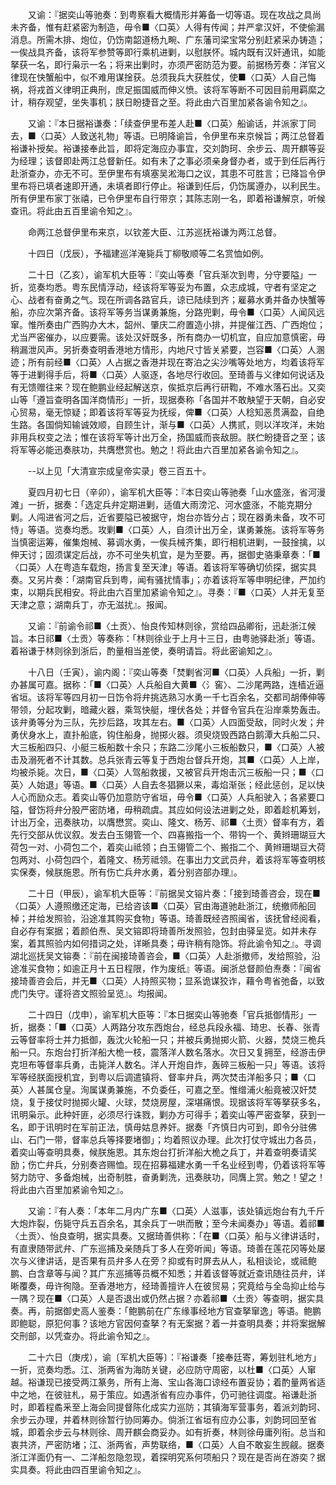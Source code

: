 <!-- { "loadSidebar": true } -->
　　又谕：『据奕山等驰奏：到粤察看大概情形并筹备一切等语。现在攻战之具尚未齐备，惟有赶紧密为制造，毋令■〈口英〉人得有传闻；并严拿汉奸，不使偷漏消息。所需木排、炮位，仍饬南韶道杨九畹、广东藩司梁宝常分别赶紧采办铸造；一俟战具齐备，该将军参赞等即行乘机进剿，以慰朕怀。城内既有汉奸通讯，如能拏获一名，即行枭示一名；将来出剿时，亦须严密防范为要。前据杨芳奏：洋官义律现在快蟹船中，似不难用谋捦获。总须我兵大获胜仗，使■〈口英〉人自己悔祸，将戎首义律明正典刑，庶足振国威而伸义愤。该将军等断不可因目前用羁縻之计，稍存观望，坐失事机；朕日盼捷音之至。将此由六百里加紧各谕令知之』。

　　又谕：『本日据裕谦奏：「续查伊里布差人赴■〈口英〉船谕话，并派家丁同去，■〈口英〉人致送礼物」等语。已明降谕旨，令伊里布来京候旨；两江总督着裕谦补授矣。裕谦接奉此旨，即将定海应办事宜，交刘韵珂、余步云、周开麒等妥为经理；该督即赴两江总督新任。如有未了之事必须亲身督办者，或于到任后再行赴浙查办，亦无不可。至伊里布有填塞吴淞海口之议，其患不可胜言；已降旨令伊里布将已填者速即开通，未填者即行停止。裕谦到任后，仍饬属遵办，以利民生。所有伊里布家丁张禧，已令伊里布自行带京；其陈志刚一名，即着裕谦解京，听候查讯。将此由五百里谕令知之』。

　　命两江总督伊里布来京，以钦差大臣、江苏巡抚裕谦为两江总督。

　　十四日（戊辰），予福建巡洋淹毙兵丁柳敬顺等二名赏恤如例。

　　二十日（乙亥），谕军机大臣等：『奕山等奏「官兵渐次到粤，分守要隘」一折，览奏均悉。粤东民情浮动，经该将军等妥为布置，众志成城，守者有坚定之心、战者有奋勇之气。现在所调各路官兵，谅已陆续到齐；雇募水勇并备办快蟹等船，亦应次第齐备。该将军等务当谋勇兼施，分路兜剿，毋令■〈口英〉人闻风远窜。惟所奏由广西购办大木，韶州、肇庆二府置造小排，并提催江西、广西炮位；尤当严密催办，以应要需。该处汉奸既多，所有商办一切机宜，自应加意慎密，毋稍漏泄风声。另折奏查明香港地方情形，内地尺寸皆关紧要，岂容■〈口英〉人溷迹；所有前经■〈口英〉人占据之香港并现在寄泊之尖沙嘴等处地方，均着该将军等于进剿得手后，将■〈口英〉人驱逐，各地尽行收回。至琦善与义律如何说话及有无馈赠往来？现在鲍鹏业经起解送京，俟抵京后再行研鞫，不难水落石出。又奕山等「遵旨查明各国洋商情形」一折，现据奏称「各国并不敢觖望于天朝，自必安心贸易，毫无惊疑；即着该将军等妥为抚绥，俾■〈口英〉人稔知恶贯满盈，自绝生路。各国倘知输诚效顺，自顾生计，渐与■〈口英〉人携贰，则以洋攻洋，未始非用兵权变之法；惟在该将军等计出万全，扬国威而丧敌胆。朕伫盼捷音之至；该将军等必能迅奏肤功，共膺懋赏也。勉之！将此由六百里加紧各谕令知之』。

　　--以上见「大清宣宗成皇帝实录」卷三百五十。

　　夏四月初七日（辛卯），谕军机大臣等：『本日奕山等驰奏「山水盛涨，省河漫滩」一折，据奏：「选定兵弁定期进剿，适值大雨滂沱、河水盛涨，不能克期分剿。人闯进省河之后，近省要隘已被据守，炮台亦皆分占；现在器勇未备，攻不可恃」等语。览奏均悉。攻剿■〈口英〉人，自须计出万全，谋勇兼施。该将军等务当慎密运筹，催集炮械、募调水勇，一俟兵械齐集，即行相机进剿，一鼓捦擒，以伸天讨；固须谋定后战，亦不可坐失机宜，是为至要。再，据御史骆秉章奏：「■〈口英〉人在粤造车载炮，扬言复至天津」等语。着该将军等确切侦探，据实具奏。又另片奏：「湖南官兵到粤，闻有骚扰情事」；亦着该将军等申明纪律，严加约束，以期兵民相安。将此由六百里加紧谕令知之』。寻奏：『■〈口英〉人并无复至天津之意；湖南兵丁，亦无滋扰』。报闻。

　　又谕：『前谕令祁■〈土贡〉、怡良传知林则徐，赏给四品卿衔，迅赴浙江候旨。本日祁■〈土贡〉等奏称：「林则徐业于上月十三日，由粤驰驿赴浙」等语。着裕谦于林则徐到浙后，酌量相当差使，奏明请旨。将此密谕知之』。

　　十八日（壬寅），谕内阁：『奕山等奏「焚剿省河■〈口英〉人兵船」一折，剿办甚属可嘉。据称：「■〈口英〉人兵船自大黄■〈氵窖〉、二沙尾两路，连樯近逼省垣。该将军等四月初一日饬令将弁挑选熟习水勇一千七百余名，交都司胡俸伸等带领，分起攻剿，暗藏火器，乘驾快艇，埋伏各处；并督令官兵在沿岸乘势轰击。该弁勇等分为三队，先抄后路，攻其左右。■〈口英〉人四面受敌，同时火发；弁勇伏身水上，直扑船底，钩住船身，抛掷火器。须臾烧毁西路白鹅潭大兵船二只、大三板船四只、小艇三板船数十余只；东路二沙尾小三板船数只，■〈口英〉人被击及溺死者不计其数。总兵张青云等复于西炮台督兵开炮，其■〈口英〉人上岸，均被杀毙。次日，■〈口英〉人驾船救援，又被官兵开炮击沉三板船一只；■〈口英〉人始退」等语。■〈口英〉人自去冬猖獗以来，毒焰渐张；经此惩创，足以快人心而励众志。着奕山等仍加意防守省垣，毋令■〈口英〉人兵船驶入；各紧要口隘，督饬将弁分股严密防堵，毋稍疏虞。其应如何设法进剿之处，即着趁机筹划，计出万全，迅奏肤功，以膺懋赏。奕山、隆文、杨芳、祁■〈土贡〉督率有方，着先行交部从优议叙。发去白玉翎管一个、四喜搬指一个、带钩一个、黄辫珊瑚豆大荷包一对、小荷包二个，着奕山祗领；白玉翎管二个、搬指二个、黄辫珊瑚豆大荷包两对、小荷包四个，着隆文、杨芳祗领。在事出力文武员弁，着该将军等查明核实保奏，候朕施恩。所有伤亡兵弁水勇，着分别咨部办理』。

　　二十日（甲辰），谕军机大臣等：『前据吴文镕片奏：「接到琦善咨会，现在■〈口英〉人遵照缴还定海，已给咨该■〈口英〉官由海道驰赴浙江，统撤师船回棹；并给发照验，沿途准其购买食物」等语。琦善既经咨照闽省，该抚曾经阅看，自必存有案据；着颜伯焘、吴文镕即将琦善所发照验，包封由驿呈览。如并未存案，着其照验内如何措词之处，详晰具奏；毋许稍有隐饰。将此谕令知之』。寻调湖北巡抚吴文镕奏：『前在闽接琦善咨会，■〈口英〉人赴浙撤师，发给照验，沿途准买食物；如逾正月十五日程限，作为废纸』等语。闽浙总督颜伯焘奏：『闽省接琦善咨会后，并无■〈口英〉人持照买物；显系诡谋狡诈，藉令粤省弛备，以致虎门失守。谨将咨文照验呈览』。均报闻。

　　二十四日（戊申），谕军机大臣等：『本日据奕山等驰奏「官兵抵御情形」一折，据奏：「■〈口英〉人两路分攻东西炮台，经总兵段永福、琦忠、长春、张青云等督率将士并力抵御，轰沈火轮船一只；并被兵勇抛掷火箭、火器，焚烧三桅兵船一只。东炮台打折洋船大桅一枝，震落洋人数名落水。次日又复拥至，经游击伊克坦布等督率兵勇，击毙洋人数名。洋人开炮自炸，轰碎三板船一只」等语。该将军等经朕面授机宜，到粤以后调遣镇将、督率弁兵，两次焚击洋船多只；■〈口英〉人甚属仓皇。洵属谋勇兼施，不负委任，可嘉之至。惟缯浦火船竟被汉奸焚烧，复于接仗时抛掷火罐、火球，焚烧房屋，深堪痛恨。现据该将军等拏获多名，讯明枭示。此种奸匪，必须尽行诛戮，剿办方可得手；着奕山等严密查拏，获到一名，即于讯明时在军前正法，慎毋姑息养奸。据奏「齐慎日内可到，即令分驻佛山、石门一带，督率总兵等择要堵御」；均着照议办理。此次打仗守城出力各员，着奕山等查明具奏，候朕施恩。其东炮台打折洋船大桅之兵丁，并着查明奏请奖励；伤亡弁兵，分别奏咨赐恤。现在招募福建水勇一千名业经到粤，仍着该将军等努力防守、多备炮械，出奇制胜，奋勇剿洗，迅奏肤功，同膺上赏。勉之！望之！将此由六百里加紧谕令知之』。

　　又谕：『有人奏：「本年二月内广东■〈口英〉人滋事，该处镇远炮台有九千斤大炮炸裂，伤毙守兵五百余名，其余兵丁一哄而散；至今未闻奏办」等语。着祁■〈土贡〉、怡良查明，据实具奏。又据琦善供称：「在■〈口英〉船与义律讲话时，有直隶随带武弁、广东巡捕及亲随兵丁多人在旁听闻」等语。琦善在莲花冈等处屡次与义律讲话，是否果有员弁多人在旁？抑或有时屏去从人，私相谈论，或祗鲍鹏、白含章等与闻？其广东巡捕等员概不知悉；并着该督等就近查讯随往员弁，详晰覆奏，毋许徇隐。至香港地方，经琦善擅许人在彼贸易；究竟给与全岛抑止给与一隅？现在■〈口英〉人是否退出或仍然占据？亦着祁■〈土贡〉等查明，据实具奏。再，前据御史高人鉴奏：「鲍鹏前在广东缘事经地方官查拏窜逸」等语。鲍鹏即鲍聪，原犯何事？该地方官因何查拏？有无案据？着一并查明具奏；并将案据解交刑部，以凭查办。将此谕令知之』。

　　二十六日（庚戌），谕〔军机大臣等〕：『裕谦奏「接奉廷寄，筹划驻札地方」一折，览奏均悉。江、浙两省为海防关键，必应防守周密，以杜■〈口英〉人窜越。裕谦现已接受两江篆务，所有上海、宝山各海口谅经布置妥协；着酌量两省适中之地，在彼驻札，易于策应。如遇浙省有应办事件，仍可驰往调度。裕谦赴浙时，即着程矞釆至上海会同提督陈化成实力巡防；其镇海军营事务，着派刘韵珂、余步云办理，并着林则徐暂行协同筹办。倘浙江省垣有应办公事，刘韵珂回至省城，即着余步云与林则徐、周开麒会商妥办。如有折奏，林则徐毋庸列衔。总当和衷共济，严密防堵；江、浙两省，声势联络，■〈口英〉人自不敢妄生觊觎。据奏浙江洋面仍有一、二洋船忽隐忽现，着探明究系何项船只？现在是否尚在游奕？据实具奏。将此由四百里谕令知之』。

